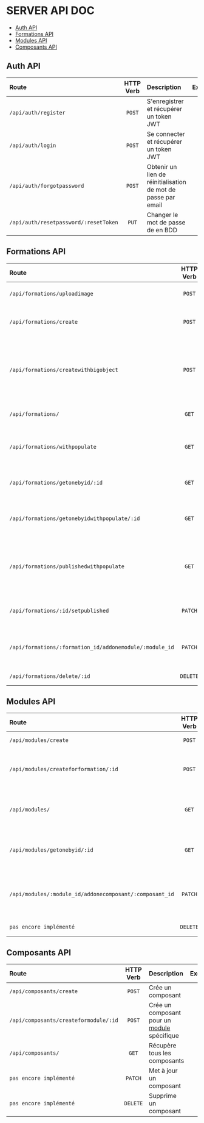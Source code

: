 # SERVER API DOC <!-- omit in toc -->
- [Auth API](#auth-api)
- [Formations API](#formations-api)
- [Modules API](#modules-api)
- [Composants API](#composants-api)


## Auth API
| Route                                 | HTTP Verb | Description                                                   |                          Exemples                          |
| :------------------------------------ | :-------: | :------------------------------------------------------------ | :--------------------------------------------------------: |
| `/api/auth/register`                  |  `POST`   | S'enregistrer et récupérer un token JWT                       |        [:mag:](./routes/doc/Auth/#apiauthregister)         |
| `/api/auth/login`                     |  `POST`   | Se connecter et récupérer un token JWT                        |          [:mag:](./routes/doc/Auth/#apiauthlogin)          |
| `/api/auth/forgotpassword`            |  `POST`   | Obtenir un lien de réinitialisation de mot de passe par email |     [:mag:](./routes/doc/Auth/#apiauthforgotpassword)      |
| `/api/auth/resetpassword/:resetToken` |   `PUT`   | Changer le mot de passe de en BDD                             | [:mag:](./routes/doc/Auth/#apiauthresetpasswordresettoken) |

## Formations API

| Route                                                   | HTTP Verb | Description                                                                                                                                         |                                     Exemples                                     |
| :------------------------------------------------------ | :-------: | :-------------------------------------------------------------------------------------------------------------------------------------------------- | :------------------------------------------------------------------------------: |
| `/api/formations/uploadimage`                           |  `POST`   | Upload une image dans le dossier `/images/formation`                                                                                                |            [:mag:](./routes/doc/Formations/#apiformationsuploadimage)            |
| `/api/formations/create`                                |  `POST`   | Enregistre l'image de la formation puis la crée sans [modules](#modules-api)                                                                        |              [:mag:](./routes/doc/Formations/#apiformationscreate)               |
| `/api/formations/createwithbigobject`                   |  `POST`   | Enregistre l'image de la formation puis la crée intégralement la formation en insérant ses [modules](#modules-api) et [composants](#composants-api) |        [:mag:](./routes/doc/Formations/#apiformationscreatewithbigobject)        |
| `/api/formations/`                                      |   `GET`   | Récupère toutes les formations non populées                                                                                                         |                 [:mag:](./routes/doc/Formations/#apiformations)                  |
| `/api/formations/withpopulate`                          |   `GET`   | Récupère toutes les formations populées de leurs [modules](#modules-api) et [composants](#composants-api)                                           |           [:mag:](./routes/doc/Formations/#apiformationswithpopulate)            |
| `/api/formations/getonebyid/:id`                        |   `GET`   | Récupère une formation non populée par son `id`                                                                                                     |           [:mag:](./routes/doc/Formations/#apiformationsgetonebyidid)            |
| `/api/formations/getonebyidwithpopulate/:id`            |   `GET`   | Récupère une formation populée de ses [modules](#modules-api) et ses [composants](#composants-api) par son `id`                                     |     [:mag:](./routes/doc/Formations/#apiformationsgetonebyidwithpopulateid)      |
| `/api/formations/publishedwithpopulate`                 |   `GET`   | Récupère uniquement les formations publiées, populées de leurs [modules](#modules-api) et [composants](#composants-api)                             |       [:mag:](./routes/doc/Formations/#apiformationspublishedwithpopulate)       |
| `/api/formations/:id/setpublished`                      |  `PATCH`  | Change le statut de publication d'une formation à son inverse                                                                                       |          [:mag:](./routes/doc/Formations/#apiformationsidsetpublished)           |
| `/api/formations/:formation_id/addonemodule/:module_id` |  `PATCH`  | Ajoute un [modules](#modules-api) à la formation dans son tableau de modules                                                                        | [:mag:](./routes/doc/Formations/#apiformationsformation_idaddonemodulemodule_id) |
| `/api/formations/delete/:id`                            | `DELETE`  | Supprime une formation                                                                                                                              |             [:mag:](./routes/doc/Formations/#apiformationsdeleteid)              |

## Modules API

| Route                                                   | HTTP Verb | Description                                                                     |                                   Exemples                                    |
| :------------------------------------------------------ | :-------: | :------------------------------------------------------------------------------ | :---------------------------------------------------------------------------: |
| `/api/modules/create`                                   |  `POST`   | Crée un module                                                                  |                [:mag:](./routes/doc/Modules/#apimodulescreate)                |
| `/api/modules/createforformation/:id`                   |  `POST`   | Crée un module pour une [formation](#formations-api) spécifique                 |         [:mag:](./routes/doc/Modules/#apimodulescreateforformationid)         |
| `/api/modules/`                                         |   `GET`   | Récupère tous les modules non populés                                           |                   [:mag:](./routes/doc/Modules/#apimodules)                   |
| `/api/modules/getonebyid/:id`                           |   `GET`   | Récupère un module non populée par son `id`                                     |             [:mag:](./routes/doc/Modules/#apimodulesgetonebyidid)             |
| `/api/modules/:module_id/addonecomposant/:composant_id` |  `PATCH`  | Ajoute un [composant](#composants-api) au module dans son tableau de composants | [:mag:](./routes/doc/Modules/#apimodulesmodule_idaddonecomposantcomposant_id) |
| `pas encore implémenté`                                 | `DELETE`  | Supprime un module                                                              |                               [:mag:](./routes)                               |

## Composants API

| Route                                 | HTTP Verb | Description                                                 |                             Exemples                             |
| :------------------------------------ | :-------: | :---------------------------------------------------------- | :--------------------------------------------------------------: |
| `/api/composants/create`              |  `POST`   | Crée un composant                                           |      [:mag:](./routes/doc/Composants/#apicomposantscreate)       |
| `/api/composants/createformodule/:id` |  `POST`   | Crée un composant pour un [module](#modules-api) spécifique | [:mag:](./routes/doc/Composants/#apicomposantscreateformoduleid) |
| `/api/composants/`                    |   `GET`   | Récupère tous les composants                                |         [:mag:](./routes/doc/Composants/#apicomposants)          |
| `pas encore implémenté`               |  `PATCH`  | Met à jour un composant                                     |                        [:mag:](./routes)                         |
| `pas encore implémenté`               | `DELETE`  | Supprime un composant                                       |                        [:mag:](./routes)                         |


